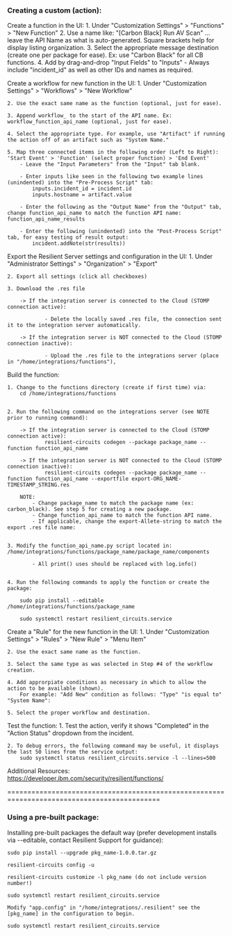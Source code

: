 ### Creating a custom (action): ###

Create a function in the UI:
	1. Under "Customization Settings" > "Functions" > "New Function"
	2. Use a name like: "[Carbon Black] Run AV Scan" ... leave the API Name as what is auto-generated. Square brackets help for display listing organization.
	3. Select the appropriate message destination (create one per package for ease). Ex: use "Carbon Black" for all CB functions.
	4. Add by drag-and-drop "Input Fields" to "Inputs" - Always include "incident_id" as well as other IDs and names as required.
	
	
Create a workflow for new function in the UI:
	1. Under "Customization Settings" > "Workflows" > "New Workflow"
	
	2. Use the exact same name as the function (optional, just for ease).
	
	3. Append workflow_ to the start of the API name. Ex: workflow_function_api_name (optional, just for ease).
	
	4. Select the appropriate type. For example, use "Artifact" if running the action off of an artifact such as "System Name."
	
	5. Map three connected items in the following order (Left to Right): 'Start Event' > 'Function' (select proper function) > 'End Event'
		- Leave the "Input Parameters" from the "Input" tab blank.
		
		- Enter inputs like seen in the following two example lines (unindented) into the "Pre-Process Script" tab:
			inputs.incident_id = incident.id
			inputs.hostname = artifact.value
			
		- Enter the following as the "Output Name" from the "Output" tab, change function_api_name to match the function API name: function_api_name_results

		- Enter the following (unindented) into the "Post-Process Script" tab, for easy testing of result output:
			incident.addNote(str(results))			
	
			
Export the Resilient Server settings and configuration in the UI:
	1. Under "Administrator Settings" > "Organization" > "Export"
	
	2. Export all settings (click all checkboxes)
	
	3. Download the .res file
	
		-> If the integration server is connected to the Cloud (STOMP connection active):
			
				- Delete the locally saved .res file, the connection sent it to the integration server automatically.
			
		-> If the integration server is NOT connected to the Cloud (STOMP connection inactive):
	
				- Upload the .res file to the integrations server (place in "/home/integrations/functions"), 
	
			
Build the function:

	1. Change to the functions directory (create if first time) via:
		cd /home/integrations/functions


	2. Run the following command on the integrations server (see NOTE prior to running command):
	
		-> If the integration server is connected to the Cloud (STOMP connection active):
				resilient-circuits codegen --package package_name --function function_api_name
		
		-> If the integration server is NOT connected to the Cloud (STOMP connection inactive):
				resilient-circuits codegen --package package_name --function function_api_name --exportfile export-ORG_NAME-TIMESTAMP_STRING.res
				
		NOTE:
			- Change package_name to match the package name (ex: carbon_black). See step 5 for creating a new package.
			- Change function_api_name to match the function API name. 
			- If applicable, change the export-Allete-string to match the export .res file name:
		
	
	3. Modify the function_api_name.py script located in: /home/integrations/functions/package_name/package_name/components
		
			- All print() uses should be replaced with log.info()
				

	4. Run the following commands to apply the function or create the package:
	
		sudo pip install --editable /home/integrations/functions/package_name

		sudo systemctl restart resilient_circuits.service
		

Create a "Rule" for the new function in the UI:
	1. Under "Customization Settings" > "Rules" > "New Rule" > "Menu Item"
	
	2. Use the exact same name as the function.
	
	3. Select the same type as was selected in Step #4 of the workflow creation.
	
	4. Add approrpiate conditions as necessary in which to allow the action to be available (shown).
		For example: "Add New" condition as follows: "Type" "is equal to" "System Name":
	
	5. Select the proper workflow and destination.
	

Test the function:
	1. Test the action, verify it shows "Completed" in the "Action Status" dropdown from the incident.
	
	2. To debug errors, the following command may be useful, it displays the last 50 lines from the service output:
		sudo systemctl status resilient_circuits.service -l --lines=500
		
		
Additional Resources:
	https://developer.ibm.com/security/resilient/functions/
	
	
	

============================================================================================

### Using a pre-built package: ###


Installing pre-built packages the default way (prefer development installs via --editable, contact Resilient Support for guidance):

	
	sudo pip install --upgrade pkg_name-1.0.0.tar.gz
	
	resilient-circuits config -u
	
	resilient-circuits customize -l pkg_name (do not include version number!)
	
	sudo systemctl restart resilient_circuits.service
	
	Modify "app.config" in "/home/integrations/.resilient" see the [pkg_name] in the configuration to begin.
	
	sudo systemctl restart resilient_circuits.service
